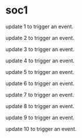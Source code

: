 # soc1

update 1 to trigger an event.

update 2 to trigger an event.

update 3 to trigger an event.

update 4 to trigger an event.

update 5 to trigger an event.

update 6 to trigger an event.

update 7 to trigger an event.

update 8 to trigger an event.

update 9 to trigger an event.

update 10 to trigger an event.

